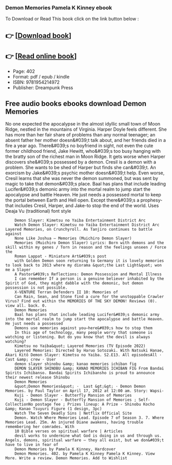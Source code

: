 ### Demon Memories Pamela K Kinney ebook

To Download or Read This book click on the link button below :

## 👉  [**[Download book](http://get-pdfs.com/download.php?group=book&from=github.com&id=719249&lnk=1066 "Download book")**]

## 👉  [**[Read online book](http://get-pdfs.com/download.php?group=book&from=github.com&id=719249&lnk=1066 "Read online book")**]


* Page: 402
* Format: pdf / epub / kindle
* ISBN: 9781954214972
* Publisher: Dreampunk Press



## Free audio books ebooks download Demon Memories



No one expected the apocalypse in the almost idyllic small town of Moon Ridge, nestled in the mountains of Virginia. Harper Doyle feels different. She has more than her fair share of problems than any normal teenager; an absent father her mother doesn&amp;#039;t talk about, and her friends died in a fire a year ago. There&amp;#039;s no boyfriend in sight, not even the cute former childhood friend, Jake Hewitt, who&amp;#039;s too busy hanging with the bratty son of the richest man in Moon Ridge. It gets worse when Harper discovers she&amp;#039;s possessed by a demon. Cresil is a demon with a problem. She wants to be shed of Harper but finds she can&amp;#039;t. An exorcism by Jake&amp;#039;s psychic mother doesn&amp;#039;t help. Even worse, Cresil learns that she was never the demon summoned, but was sent by magic to take that demon&amp;#039;s place. Baal has plans that include leading Lucifer&amp;#039;s demonic army into the mortal realm to jump start the apocalypse and battle Heaven. He just needs a possessed mortal to keep the portal between Earth and Hell open. Except there&amp;#039;s a prophesy-that includes Cresil, Harper, and Jake-to stop the end of the world. Uses Deaja Vu (traditional) font style


        Demon Slayer: Kimetsu no Yaiba Entertainment District Arc
        Watch Demon Slayer: Kimetsu no Yaiba Entertainment District Arc Layered Memories, on Crunchyroll. As Tanjiro continues to battle against 
        None Like Joshua – Memories (Muichiro Demon Slayer)
        Memories (Muichiro Demon Slayer) Lyrics: Born with demons and the skill within my genes / Torn in reason and the feelings unseen / Force the 
        Roman Lappat - Miniature Art&#039;s post
        with Golden Demon soon returning to Germany it is lovely memories to look back to 2013 where my diorama &quot;the Last Light&quot; won me a Slayer 
        A Pastor&#039;s Reflections: Demon Possession and Mental Illness
        I can remember If a person is a genuine believer inhabited by the Spirit of God, they might dabble with the demonic, but demon possession is not possible.
        X-VENTURE Terran Defenders II 10: Memories of
        Can Rain, Sean, and Stone find a cure for the unstoppable Crawler Virus? Find out within the MEMORIES OF THE SKY DEMON! Reviews (0). view all. back. 0.
        Demon Memories
        Baal has plans that include leading Lucifer&#039;s demonic army into the mortal realm to jump start the apocalypse and battle Heaven. He just needs a possessed 
        Demons use memories against you—here&#039;s how to stop them
        In this age of technology, many people worry that someone is watching or listening. But do you know that the devil is always watching?
        Kimetsu no Yaiba&quot; Layered Memories (TV Episode 2022)
        Layered Memories: Directed by Haruo Sotozaki. With Natsuki Hanae, Akari Kitô Demon Slayer: Kimetsu no Yaiba. S2.E13. All episodesAll · Cast &amp; crew · User 
        demon slayer shinobu &amp; kanao memories ichiban fig
        DEMON SLAYER SHINOBU &amp; KANAO MEMORIES ICHIBAN FIG From Bandai Spirits Ichibanso. Bandai Spirits Ichibansho is proud to announce their newest release Shinobu 
        Demon Memories
        &quot;Demon Memories&quot; ·  Last &gt;&gt; · Demon Demon Memories. by Paul Taylor on April 17, 2012 at 12:00 am. Story: Wapsi- 
        Kuji - Demon Slayer - Butterfly Mansion of Memories
        Kuji - Demon Slayer - Butterfly Mansion of Memories ; Self-CollectionNo postage fee ; Prizes lineup: A Prize - Shinobu Kocho &amp; Kanao Tsuyuri Figure (1 design, 3pc)
        Watch The Seven Deadly Sins | Netflix Official Site
        Demon. Watch Where Memories Lead. Episode 7 of Season 3. 7. Where Memories Lead. 25m. An injured Diane awakens, having trouble remembering her comrades. With 
        10 Bible verses on spiritual warfare | Articles
        devil works to undermine what God is doing in us and through us. Angels, demons, spiritual warfare — they all exist, but we don&#039;t have to live in fear of 
        Demon Memories by Pamela K Kinney, Hardcover
        Demon Memories. 402. by Pamela K Kinney Pamela K Kinney. View More. Write a review. Demon Memories. Add to Wishlist 
    





